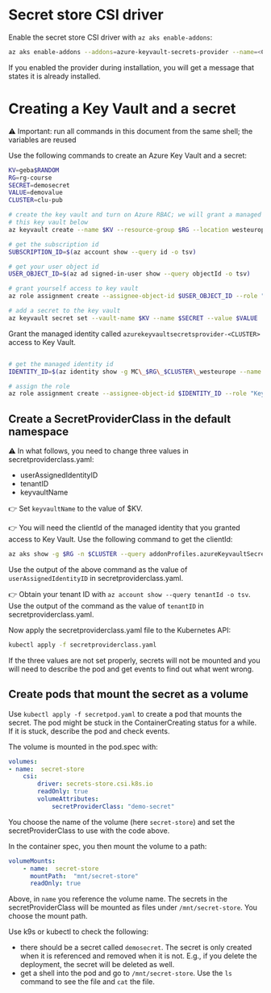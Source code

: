 # Secret store CSI driver

Enable the secret store CSI driver with `az aks enable-addons`:

```bash
az aks enable-addons --addons=azure-keyvault-secrets-provider --name=<CLUSTER> --resource-group=<RESOURCE-GROUP>
```

If you enabled the provider during installation, you will get a message that states it is already installed.

# Creating a Key Vault and a secret

⚠️ Important: run all commands in this document from the same shell; the variables are reused

Use the following commands to create an Azure Key Vault and a secret:

```bash
KV=geba$RANDOM
RG=rg-course
SECRET=demosecret
VALUE=demovalue
CLUSTER=clu-pub

# create the key vault and turn on Azure RBAC; we will grant a managed identity access to
# this key vault below
az keyvault create --name $KV --resource-group $RG --location westeurope --enable-rbac-authorization true

# get the subscription id
SUBSCRIPTION_ID=$(az account show --query id -o tsv)

# get your user object id
USER_OBJECT_ID=$(az ad signed-in-user show --query objectId -o tsv)

# grant yourself access to key vault
az role assignment create --assignee-object-id $USER_OBJECT_ID --role "Key Vault Administrator" --scope /subscriptions/$SUBSCRIPTION_ID/resourceGroups/$RG/providers/Microsoft.KeyVault/vaults/$KV

# add a secret to the key vault
az keyvault secret set --vault-name $KV --name $SECRET --value $VALUE
```

Grant the managed identity called `azurekeyvaultsecretsprovider-<CLUSTER>` access to Key Vault.


```bash

# get the managed identity id
IDENTITY_ID=$(az identity show -g MC\_$RG\_$CLUSTER\_westeurope --name azurekeyvaultsecretsprovider-$CLUSTER --query principalId -o tsv)

# assign the role
az role assignment create --assignee-object-id $IDENTITY_ID --role "Key Vault Administrator" --scope /subscriptions/$SUBSCRIPTION_ID/resourceGroups/$RG/providers/Microsoft.KeyVault/vaults/$KV
```

## Create a SecretProviderClass in the default namespace

⚠️ In what follows, you need to change three values in secretproviderclass.yaml:
- userAssignedIdentityID
- tenantID
- keyvaultName

👉 Set `keyvaultName` to the value of $KV.

👉 You will need the clientId of the managed identity that you granted access to Key Vault. Use the following command to get the clientId:

```bash
az aks show -g $RG -n $CLUSTER --query addonProfiles.azureKeyvaultSecretsProvider.identity.clientId -o tsv
```
    
Use the output of the above command as the value of `userAssignedIdentityID` in secretproviderclass.yaml.

👉 Obtain your tenant ID with `az account show --query tenantId -o tsv`. Use the output of the command as the value of `tenantID` in secretproviderclass.yaml.

Now apply the secretproviderclass.yaml file to the Kubernetes API:

```bash
kubectl apply -f secretproviderclass.yaml
```

If the three values are not set properly, secrets will not be mounted and you will need to describe the pod and get events to find out what went wrong.

## Create pods that mount the secret as a volume

Use `kubectl apply -f secretpod.yaml` to create a pod that mounts the secret. The pod might be stuck in the ContainerCreating status for a while. If it is stuck, describe the pod and check events.

The volume is mounted in the pod.spec with:

```yaml
volumes:
- name:  secret-store
    csi:
        driver: secrets-store.csi.k8s.io
        readOnly: true
        volumeAttributes:
            secretProviderClass: "demo-secret"
```

You choose the name of the volume (here `secret-store`) and set the secretProviderClass to use with the code above.

In the container spec, you then mount the volume to a path:

```yaml
volumeMounts:
    - name:  secret-store
      mountPath:  "mnt/secret-store"
      readOnly: true
```

Above, in `name` you reference the volume name. The secrets in the secretProviderClass will be mounted as files under `/mnt/secret-store`. You choose the mount path.

Use k9s or kubectl to check the following:
- there should be a secret called `demosecret`. The secret is only created when it is referenced and removed when it is not. E.g., if you delete the deployment, the secret will be deleted as well.
- get a shell into the pod and go to `/mnt/secret-store`. Use the `ls` command to see the file and `cat` the file.